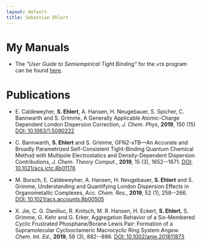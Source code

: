 ```yaml
---
layout: default
title: Sebastian Ehlert
---
```


My Manuals
==========

*  The *"User Guide to Semiempirical Tight Binding"*
   for the `xtb` program can be found [here](xtb-tutorial).

Publications
============

*  E. Caldeweyher, **S. Ehlert**, A. Hansen, H. Neugebauer, S. Spicher,
   C. Bannwarth and S. Grimme,
   A Generally Applicable Atomic-Charge Dependent London Dispersion Correction,
   *J. Chem. Phys*, **2019**, 150 (15)
   [DOI: 10.1063/1.5090222](https://doi.org/10.1063/1.5090222)

*  C. Bannwarth, **S. Ehlert** and S. Grimme,
   GFN2-xTB—An Accurate and Broadly Parametrized Self-Consistent Tight-Binding 
   Quantum Chemical Method with Multipole Electrostatics and Density-Dependent
   Dispersion Contributions,
   *J. Chem. Theory Comput.*, **2019**, 15 (3), 1652--1671.
   [DOI: 10.1021/acs.jctc.8b01176](https://doi.org/10.1021/acs.jctc.8b01176)

*  M. Bursch, E. Caldeweyher, A. Hansen, H. Neugebauer, **S. Ehlert**
   and S. Grimme,
   Understanding and Quantifying London Dispersion Effects in Organometallic
   Complexes,
   *Acc. Chem. Res.*, **2019**, 52 (1), 258--266.
   [DOI: 10.1021/acs.accounts.8b00505](https://doi.org/10.1021/acs.accounts.8b00505)

*  X. Jie, C. G. Daniliuc, R. Knitsch, M. R. Hansen, H. Eckert, **S. Ehlert**,
   S. Grimme, G. Kehr and G. Erker, 
   Aggregation Behavior of a Six-Membered Cyclic Frustrated Phosphane/Borane
   Lewis Pair: Formation of a Supramolecular Cyclooctameric Macrocyclic Ring
   System
   *Angew. Chem. Int. Ed.*, **2019**, 58 (3), 882--886.
   [DOI: 10.1002/anie.201811873](https://doi.org/10.1002/anie.201811873)

